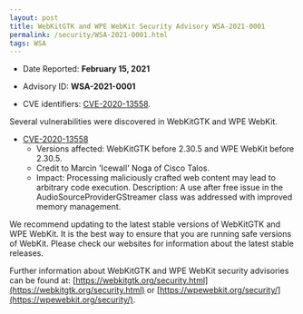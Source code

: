 ```yaml
---
layout: post
title: WebKitGTK and WPE WebKit Security Advisory WSA-2021-0001
permalink: /security/WSA-2021-0001.html
tags: WSA
---
```


* Date Reported: **February 15, 2021**

* Advisory ID: **WSA-2021-0001**

* CVE identifiers: [CVE-2020-13558](#CVE-2020-13558).


Several vulnerabilities were discovered in WebKitGTK and WPE WebKit.

* <a name="CVE-2020-13558" href="https://cve.mitre.org/cgi-bin/cvename.cgi?name=CVE-2020-13558">CVE-2020-13558</a>
  * Versions affected: WebKitGTK before 2.30.5 and WPE WebKit before
    2.30.5.
  * Credit to Marcin 'Icewall' Noga of Cisco Talos.
  * Impact: Processing maliciously crafted web content may lead to
    arbitrary code execution. Description: A use after free issue in
    the AudioSourceProviderGStreamer class was addressed with improved
    memory management.


We recommend updating to the latest stable versions of WebKitGTK and WPE
WebKit. It is the best way to ensure that you are running safe versions
of WebKit. Please check our websites for information about the latest
stable releases.

Further information about WebKitGTK and WPE WebKit security advisories can be found at: 
[https://webkitgtk.org/security.html](https://webkitgtk.org/security.html) or [https://wpewebkit.org/security/](https://wpewebkit.org/security/).
